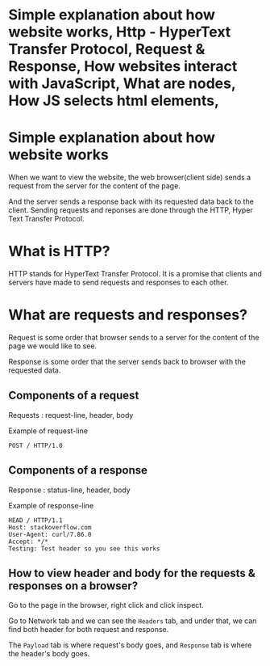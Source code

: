 # Simple explanation about how website works, Http - HyperText Transfer Protocol, Request & Response, How websites interact with JavaScript, What are nodes, How JS selects html elements, 

# Simple explanation about how website works

When we want to view the website, the web browser(client side) sends a request from the server for the content of the page.

And the server sends a response back with its requested data back to the client. Sending requests and reponses are done through the HTTP, Hyper Text Transfer Protocol. 

# What is HTTP?

HTTP stands for HyperText Transfer Protocol. It is a promise that clients and servers have made to send requests and responses to each other.

# What are requests and responses?

Request is some order that browser sends to a server for the content of the page we would like to see.

Response is some order that the server sends back to browser with the requested data.

## Components of a request

Requests : request-line, header, body

Example of request-line

```
POST / HTTP/1.0
```

## Components of a response

Response : status-line, header, body

Example of response-line

```
HEAD / HTTP/1.1
Host: stackoverflow.com
User-Agent: curl/7.86.0
Accept: */*
Testing: Test header so you see this works
```

## How to view header and body for the requests & responses on a browser?

Go to the page in the browser, right click and click inspect.

Go to Network tab and we can see the `Headers` tab, and under that, we can find both header for both request and response.

The `Payload` tab is where request's body goes, and `Response` tab is where the header's body goes.
